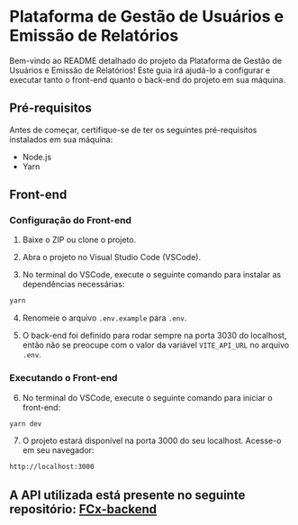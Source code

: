 # Plataforma de Gestão de Usuários e Emissão de Relatórios

Bem-vindo ao README detalhado do projeto da Plataforma de Gestão de Usuários e Emissão de Relatórios! Este guia irá ajudá-lo a configurar e executar tanto o front-end quanto o back-end do projeto em sua máquina.

## Pré-requisitos

Antes de começar, certifique-se de ter os seguintes pré-requisitos instalados em sua máquina:

- Node.js
- Yarn

## Front-end

### Configuração do Front-end

1. Baixe o ZIP ou clone o projeto.

2. Abra o projeto no Visual Studio Code (VSCode).

3. No terminal do VSCode, execute o seguinte comando para instalar as dependências necessárias:

```bash
yarn 
```

4. Renomeie o arquivo `.env.example` para `.env`.

5. O back-end foi definido para rodar sempre na porta 3030 do localhost, então não se preocupe com o valor da variável `VITE_API_URL` no arquivo `.env`.

### Executando o Front-end

6. No terminal do VSCode, execute o seguinte comando para iniciar o front-end:

```bash
yarn dev 
```

7. O projeto estará disponível na porta 3000 do seu localhost. Acesse-o em seu navegador:

```bash
http://localhost:3000 
```

## A API utilizada está presente no seguinte repositório: [FCx-backend](https://github.com/davimateus1/FCx-backend)
